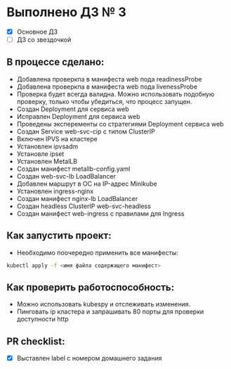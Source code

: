# Выполнено ДЗ № 3

 - [x] Основное ДЗ
 - [ ] ДЗ со звездочкой

## В процессе сделано:
 - Добавлена проверкпа в манифеста web пода readinessProbe
 - Добавлена проверкпа в манифеста web пода livenessProbe
 - Проверка будет всегда валидна. Можно использовать подобную проверку, только чтобы убедиться, что процесс запущен.
 - Создан Deployment для сервиса web
 - Исправлен Deployment для сервиса web
 - Проведены эксперементы со стратегиями Deployment сервиса web
 - Создан Service web-svc-cip с типом ClusterIP
 - Включен IPVS на кластере
 - Установлен ipvsadm
 - Установле ipset
 - Установлен MetalLB
 - Создан манифест metallb-config.yaml
 - Создан web-svc-lb LoadBalancer
 - Добавлен маршрут в ОС на IP-адрес Minikube
 - Установлен ingress-nginx
 - Создан манифест nginx-lb LoadBalancer
 - Создан headless ClusterIP web-svc-headless
 - Создан манифест web-ingress с правилами для Ingress

## Как запустить проект:
 - Необходимо поочередно применить все манифесты:
 ```bash
 kubectl apply -f <имя файла содержащего манифест>
 ```

## Как проверить работоспособность:
 - Можно использовать kubespy и отслеживать изменения.
 - Пинговать ip кластера и запрашивать 80 порты для проверки доступноcти http

## PR checklist:
 - [x] Выставлен label с номером домашнего задания

 